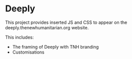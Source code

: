# Deeply

This project provides inserted JS and CSS to appear on the deeply.thenewhumanitarian.org website.

This includes:
* The framing of Deeply with TNH branding
* Customisations